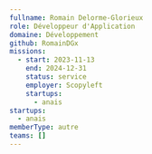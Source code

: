 ```yaml
---
fullname: Romain Delorme-Glorieux
role: Développeur d'Application
domaine: Développement
github: RomainDGx
missions:
  - start: 2023-11-13
    end: 2024-12-31
    status: service
    employer: Scopyleft
    startups:
      - anais
startups:
  - anais
memberType: autre
teams: []
---
```

